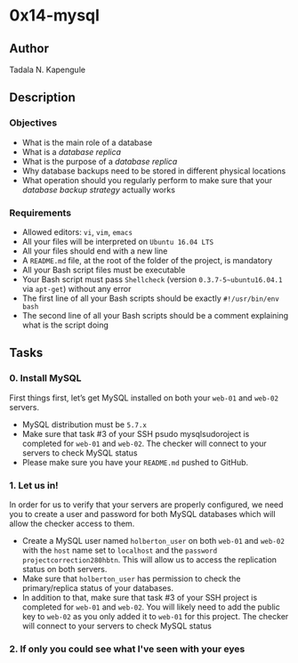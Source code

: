 # 0x14-mysql

## Author

Tadala N. Kapengule

## Description

### Objectives

- What is the main role of a database
- What is a _database replica_
- What is the purpose of a _database replica_
- Why database backups need to be stored in different physical locations
- What operation should you regularly perform to make sure that your _database backup strategy_ actually works

### Requirements


- Allowed editors: ``vi``, ``vim``, ``emacs``
- All your files will be interpreted on ``Ubuntu 16.04 LTS``
- All your files should end with a new line
- A ``README.md`` file, at the root of the folder of the project, is mandatory
- All your Bash script files must be executable
- Your Bash script must pass ``Shellcheck`` (version ``0.3.7-5~ubuntu16.04.1`` via ``apt-get``) without any error
- The first line of all your Bash scripts should be exactly ``#!/usr/bin/env bash``
- The second line of all your Bash scripts should be a comment explaining what is the script doing

## Tasks

### 0. Install MySQL

First things first, let’s get MySQL installed on both your ``web-01`` and ``web-02`` servers.

- MySQL distribution must be ``5.7.x``
- Make sure that task #3 of your SSH psudo mysqlsudoroject is completed for ``web-01`` and ``web-02``. The checker will connect to your servers to check MySQL status
- Please make sure you have your ``README.md`` pushed to GitHub.

### 1. Let us in!

In order for us to verify that your servers are properly configured, we need you to create a user and password for both MySQL databases which will allow the checker access to them.

- Create a MySQL user named ``holberton_user`` on both ``web-01`` and ``web-02`` with the ``host`` name set to ``localhost`` and the ``password`` ``projectcorrection280hbtn``. This will allow us to access the replication status on both servers.
- Make sure that ``holberton_user`` has permission to check the primary/replica status of your databases.
- In addition to that, make sure that task #3 of your SSH project is completed for ``web-01`` and ``web-02``. You will likely need to add the public key to ``web-02`` as you only added it to ``web-01`` for this project. The checker will connect to your servers to check MySQL status

### 2. If only you could see what I've seen with your eyes 